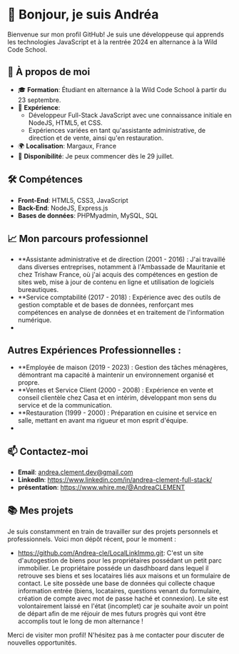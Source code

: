 # 👋 Bonjour, je suis Andréa

Bienvenue sur mon profil GitHub! Je suis une développeuse qui apprends les technologies JavaScript et à la rentrée 2024 en alternance à la Wild Code School.

## 🚀 À propos de moi

- 🎓 **Formation**: Étudiant en alternance à la Wild Code School à partir du 23 septembre.
- 💼 **Expérience**:
  - Développeur Full-Stack JavaScript avec une connaissance initiale en NodeJS, HTML5, et CSS.
  - Expériences variées en tant qu'assistante administrative, de direction et de vente, ainsi qu'en restauration.
- 🌍 **Localisation**: Margaux, France
- 📅 **Disponibilité**: Je peux commencer dès le 29 juillet.

## 🛠️ Compétences

- **Front-End**: HTML5, CSS3, JavaScript
- **Back-End**: NodeJS, Express.js
- **Bases de données**: PHPMyadmin, MySQL, SQL

## 📈 Mon parcours professionnel
- **Assistante administrative et de direction (2001 - 2016) : J'ai travaillé dans diverses entreprises, notamment à l'Ambassade de Mauritanie et chez Trishaw France, 
    où j'ai acquis des compétences en gestion de sites web, mise à jour de contenu en ligne et utilisation de logiciels bureautiques.
- **Service comptabilité (2017 - 2018) : Expérience avec des outils de gestion comptable et de bases de données, renforçant mes compétences en analyse de données et en
    traitement de l'information numérique.
- 
## Autres Expériences Professionnelles :

- **Employée de maison (2019 - 2023) : Gestion des tâches ménagères, démontrant ma capacité à maintenir un environnement organisé et propre.
- **Ventes et Service Client (2000 - 2008) : Expérience en vente et conseil clientèle chez Casa et en intérim, développant mon sens du service et de la communication.
- **Restauration (1999 - 2000) : Préparation en cuisine et service en salle, mettant en avant ma rigueur et mon esprit d'équipe.
- 
## 📫 Contactez-moi

- **Email**: [andrea.clement.dev@gmail.com](mailto:andrea.clement.dev@gmail.com])
- **LinkedIn**: https://www.linkedin.com/in/andrea-clement-full-stack/
- **présentation**: https://www.whire.me/@AndreaCLEMENT

## 📚 Mes projets

Je suis constamment en train de travailler sur des projets personnels et professionnels. Voici mon dépôt récent, pour le moment :

- https://github.com/Andrea-cle/LocalLinkImmo.git: C'est un site d'autogestion de biens pour les propriétaires possédant un petit parc immobilier. Le propriétaire posséde un dasdhboard dans
    lequel il retrouve ses biens et ses locataires liés aux maisons et un formulaire de contact. Le site possède une base de données qui collecte chaque information entrée (biens, locataires,
    questions venant du formulaire, création de compte avec mot de passe haché et connexion).
    Le site est volontairement laissé en l'état (incomplet) car je souhaite avoir un point de départ afin de me réjouir de mes futurs progrès qui vont être accomplis tout le long de mon alternance !


Merci de visiter mon profil! N'hésitez pas à me contacter pour discuter de nouvelles opportunités.
